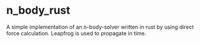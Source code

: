 # n_body_rust

A simple implementation of an n-body-solver written in rust by using direct force calculation. Leapfrog is used to propagate in time.
